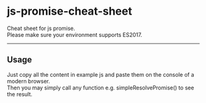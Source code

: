 # js-promise-cheat-sheet
Cheat sheet for js promise.  
Please make sure your environment supports ES2017.

----------
Usage
---------
Just copy all the content in example js and paste them on the console of a modern browser.  
Then you may simply call any function e.g. simpleResolvePromise() to see the result.